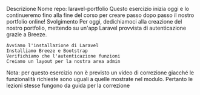Descrizione
Nome repo: laravel-portfolio
Questo esercizio inizia oggi e lo continueremo fino alla fine del corso per creare passo dopo passo il nostro portfolio online!
Svolgimento
Per oggi, dedichiamoci alla creazione del nostro portfolio, mettendo su un'app Laravel provvista di autenticazione grazie a Breeze.

    Avviamo l'installazione di Laravel
    Installiamo Breeze e Bootstrap
    Verifichiamo che l'autenticazione funzioni
    Creiamo un layout per la nostra area admin

Nota: per questo esercizio non è previsto un video di correzione giacché le funzionalità richieste sono uguali a quelle mostrate nel modulo. Pertanto le lezioni stesse fungono da guida per la correzione
